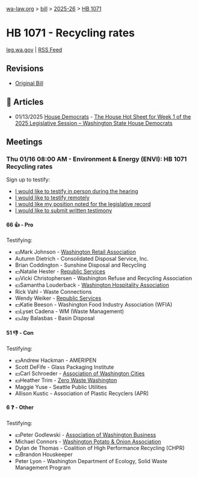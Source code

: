 [wa-law.org](/) > [bill](/bill/) > [2025-26](/bill/2025-26/) > [HB 1071](/bill/2025-26/hb/1071/)

# HB 1071 - Recycling rates
[leg.wa.gov](https://app.leg.wa.gov/billsummary?BillNumber=1071&Year=2025&Initiative=false) | [RSS Feed](./rss.xml)

## Revisions
* [Original Bill](1/)

## 📰 Articles
* 01/13/2025 [House Democrats](/org/house_democrats/) - [The House Hot Sheet for Week 1 of the 2025 Legislative Session – Washington State House Democrats](https://housedemocrats.wa.gov/blog/2025/01/13/the-house-hot-sheet-for-week-1-of-the-2025-legislative-session/#:~:text=HB%201071)

## Meetings
### Thu 01/16 08:00 AM - Environment & Energy (ENVI): HB 1071 Recycling rates
Sign up to testify:
* [I would like to testify in person during the hearing](https://app.leg.wa.gov/csi/Testifier/Add?chamber=House&mId=32361&aId=161400&caId=24711&tId=1)
* [I would like to testify remotely](https://app.leg.wa.gov/csi/Testifier/Add?chamber=House&mId=32361&aId=161400&caId=24711&tId=2)
* [I would like my position noted for the legislative record](https://app.leg.wa.gov/csi/Testifier/Add?chamber=House&mId=32361&aId=161400&caId=24711&tId=3)
* [I would like to submit written testimony](https://app.leg.wa.gov/csi/Testifier/Add?chamber=House&mId=32361&aId=161400&caId=24711&tId=4)

#### 66 👍 - Pro
Testifying:
* 💵Mark Johnson - [Washington Retail Association](/org/washington_retail_association/)
* Autumn Dietrich - Consolidated Disposal Service, Inc.
* Brian Coddington - Sunshine Disposal and Recycling
* 💵Natalie Hester - [Republic Services](/org/republic_services/)
* 💵Vicki Christophersen - Washington Refuse and Recycling Association
* 💵Samantha Louderback - [Washington Hospitality Association](/org/washington_hospitality_association/)
* Rick Vahl - Waste Connections
* Wendy Weiker - [Republic Services](/org/republic_services/)
* 💵Katie Beeson - Washington Food Industry Association (WFIA)
* 💵Lyset Cadena - WM (Waste Management)
* 💵Jay Balasbas - Basin Disposal

#### 51 👎 - Con
Testifying:
* 💵Andrew Hackman - AMERIPEN
* Scott DeFife - Glass Packaging Institute
* 💵Carl Schroeder - [Association of Washington Cities](/org/association_of_washington_cities/)
* 💵Heather Trim - [Zero Waste Washington](/org/zero_waste_washington/)
* Maggie Yuse - Seattle Public Utilities
* Allison Kustic - Association of Plastic Recyclers (APR)

#### 6 ❓ - Other
Testifying:
* 💵Peter Godlewski - [Association of Washington Business](/org/association_of_washington_business/)
* Michael Connors - [Washington Potato & Onion Association](/org/washington_potato_&_onion_association/)
* Dylan de Thomas - Coalition of High Performance Recycling (CHPR)
* 💵Brandon Houskeeper
* Peter Lyon - Washington Department of Ecology, Solid Waste Management Program
